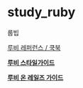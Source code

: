 # study_ruby
룹빕

[루비 레퍼런스 / 쿡북](./정리)

[**루비 스타일가이드**](https://github.com/dalzony/ruby-style-guide/blob/master/README-koKR.md)

[**루비 온 레일즈 가이드**](https://rubykr.github.io/rails_guides/getting_started.html)